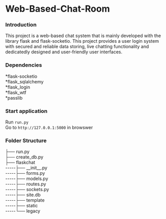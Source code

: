 # Web-Based-Chat-Room
<h3><strong>Introduction</strong></h3>
This project is a web-based chat system that is mainly developed with the library flask and flask-socketio. This project provides a user login system with secured and reliable data storing, live chatting functionality and dedicatedly designed and user-friendly user interfaces.
<br>

<h3><strong>Dependencies</strong></h3>
*flask-socketio<br>*flask_sqlalchemy<br>*flask_login<br>*flask_wtf<br>*passlib
<br>

<h3><strong>Start application</strong></h3>
Run <code>run.py</code>
<br>
Go to <code>http://127.0.0.1:5000</code> in browswer
<br>

<h3><strong>Folder Structure</strong></h3>
├── run.py    <br>
├── create_db.py  <br>   
├── flaskchat        <br>
-----├── __init__.py     <br>
-----├── forms.py        <br>
-----├── models.py       <br>
-----├── routes.py       <br>
-----├── sockets.py      <br>
-----├── site.db         <br>
-----├── template        <br>
-----├── static          <br>
-----└── legacy          <br>
